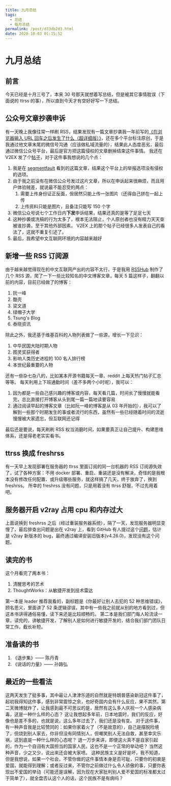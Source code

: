 ```yaml
---
title: 九月总结
tags:
  - 总结
  - 每月总结
permalink: /post/d33db2d3.html
date: 2020-10-03 01:15:52
---
```


# 九月总结

## 前言

今天已经是十月三号了，本来 30 号那天就想着写总结，但是被其它事情耽误（下面说的 ttrss 的事），所以直到今天才有空好好写一下总结。

## 公众号文章抄袭申诉

有一天晚上我像往常一样刷 RSS，结果发现有一篇文章抄袭我一年前写的[《在浏览器输入 URL 回车之后发生了什么（超详细版）》](https://4ark.me/post/b6c7c0a2.html/)，还在多个平台标注原创，于是我通过他文章末尾的微信号沟通（应该做私域流量的），结果此人态度恶劣，最后通过微信公众号平台，最后是官方把这篇侵权的文章删掉结束这件事情。
我还在 V2EX 发了个[帖子](https://v2ex.com/t/703344)，对于这件事我想说的几个点：

1. 我是在 [segmentfault](https://segmentfault.com/) 看到的这篇文章，结果这个平台上的举报选项没有侵权的选项。
1. 由于我之前没有在微信公众号发过这片文章，所以在申诉起来很麻烦，而且用户体验贼差，就说最不能忍受的两点：
   1. 需要上传身份证正反面，但居然只能上传一张图片（还得自己拼在一起上传
   1. 上传资料只能是图片，且备注只能写 150 个字
1. 微信公众号说七个工作日内**下发**申诉结果，结果还真的是等了足足七天
1. 这种抄袭或洗稿的行为太多了，根本无法阻止，个人原创者也没有精力天天查被谁抄袭，至于其他外部因素， V2EX 上的那个帖子已经很多人发表自己的看法了，这就不重复引述了。
1. 最后，我希望中文互联网环境的内容越来越好

## 新增一些 RSS 订阅源

由于越来越觉得现在的中文互联网产出的内容不太行，于是我用 [RSSHub](https://docs.rsshub.app/) 制作了几个 RSS 源，爬了一下一些比较知名的中文博客文章，每天 5 篇这样子，翻翻以前的内容，目前已经做了的博客：

1. 阮一峰
1. 酷壳
1. 梁文道
1. 绿帽子大学
1. Tsung's Blog
1. 泰晓资讯

除此之外，我还基于维基百科的人物列表做了一些源，增长一下见识：

1. 中华民国大陆时期人物
1. 图灵奖获得者
1. 影响人类历史进程的 100 名人排行榜
1. 本世纪最重要的人物

还有一些杂七杂八的，比如某本开源书籍每天一章、reddit 上每天热门帖子汇总等等。
每天利用上下班通勤时间（差不多两个小时呢），我可以：

1. 因为都是一些自己感兴趣的博客或内容，每天看几篇，时间长了慢慢就能看完，总比直接打开博客从头到尾一篇一篇地读要容易
1. 通过阅读早起的博客文章（比如阮一峰的博客是从 03 年开始的），我可以了解到一些那个时期发生的事或者流行的东西，虽然有一些已经随着时间的流逝慢慢被大家遗忘，但互联网还记得

最后还是要说，每天刷刷 RSS 权当消磨时间，如果要真正让自己提升、构建思维体系，还是得老老实实看书。

## ttrss 换成 freshrss

有一天早上发现部署在服务器的 ttrss 里面订阅的同一台机器的 RSS 订阅源失效了，试了各种方案：不用 docker 部署、重启、重装还是没有解决，奇怪的是我根本没有修改任何配置、或升级哪些服务，就这样搞了几天，终于放弃了，换到 freshrss。
所幸的 freshrss 没有问题，只是用着没有 ttrss 舒服，不过先用着吧。

## 服务器开启 v2ray 占用 cpu 和内存过大

上面说换到 freshrss 之后（经过重装服务器系统），隔了一天，发现服务器明显变慢了，最后排查出问题是出在 v2ray 上，看到 GitHub 有人提过这个[问题](https://github.com/v2ray/v2ray-core/issues/1961)，估计是 v2ray 新版本的 bug，最终通过编译安装旧版本(v4.26.0)，发现没有这个问题。

## 读完的书

这个月看完了两本书：

1. 清醒思考的艺术
1. ThoughtWorks：从敏捷开发到技术雷达

第一本是 leader 推荐我看的，副标题是《你最好让别人去犯的 52 种思维错误》，顾名思义，里面讲了 52 条逻辑谬误，其中有一些我之前就从别的地方看到过，但这本书讲得通俗易懂，读下来还是比较顺畅的。
第二本是我们部门每人轮流读一章，读完的，讲敏捷开发，了解别人是如何进行敏捷开发的，结合我们部门团队日常工作，截长补短。

## 准备读的书

1. 《退步集》—— 陈丹青
1. 《说话的力量》—— 孙路弘

## 最近的一些看法

这两天发生了挺多事，其中最让人津津乐道的自然就是特朗普感染新冠这件事了，起初我得知这件事，感到非常震惊之余，也好奇国内会有什么反应，果不其然，第二天微博就炸了，让我感到最不可思议的是，居然有这么多人庆祝一个人感染病毒，这是一种什么样的心态？
这让我想起多年前，日本地震时，我们的反应，好像也是差不多的，也就是说，这么多年过去了，我们还是没有变。
对于这件事，有一种声音我是比较赞同的：如果你家着火了（不是故意的），自己是摆脱险境了，但烧到别人家去，你非但没有同情别人，但嘲笑别人无法自救，甚至幸灾乐祸，这到底是一种什么样的心态呢？
退一万步来讲，即便这火真不是自家引起的，作为一个自诩有大国担当的国家人民，这也不是一个正常的举动吧？
当然这种声音，少之又少，说出来还会被大家喷。
这种民族主义是好是坏，我不知道，但是我想说，如果一个社会，不管你做的这件事情本身是否可耻，只要你的初衷是爱国，就能得到理解；或者反过来，不管你之前做过什么令人骄傲的事，只要你表现出不爱国的举动（可能还是误解，因为现在大家批判别人爱不爱国的标准都太过于简单了），就全盘否认这个人的话，这个民族不是有病吗？
